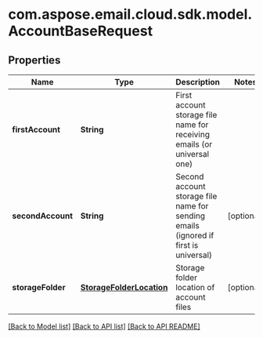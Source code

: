 
# com.aspose.email.cloud.sdk.model.AccountBaseRequest

## Properties
Name | Type | Description | Notes
------------ | ------------- | ------------- | -------------
**firstAccount** | **String** | First account storage file name for receiving emails (or universal one)              | 
**secondAccount** | **String** | Second account storage file name for sending emails (ignored if first is universal)              |  [optional]
**storageFolder** | [**StorageFolderLocation**](StorageFolderLocation.md) | Storage folder location of account files              |  [optional]


[[Back to Model list]](README.md#documentation-for-models) [[Back to API list]](README.md#documentation-for-api-endpoints) [[Back to API README]](README.md)

